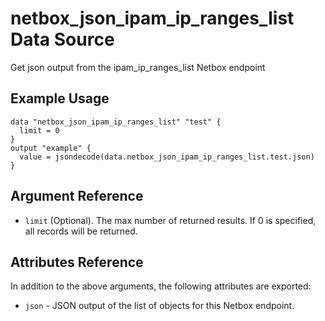 # netbox\_json\_ipam\_ip\_ranges\_list Data Source

Get json output from the ipam_ip_ranges_list Netbox endpoint

## Example Usage

```hcl
data "netbox_json_ipam_ip_ranges_list" "test" {
  limit = 0
}
output "example" {
  value = jsondecode(data.netbox_json_ipam_ip_ranges_list.test.json)
}
```

## Argument Reference

* ``limit`` (Optional). The max number of returned results. If 0 is specified, all records will be returned.

## Attributes Reference

In addition to the above arguments, the following attributes are exported:
* ``json`` - JSON output of the list of objects for this Netbox endpoint.

